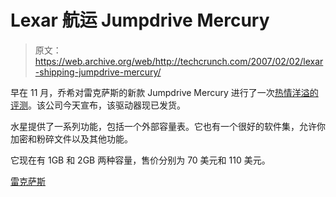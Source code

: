 # Lexar 航运 Jumpdrive Mercury 

> 原文：<https://web.archive.org/web/http://techcrunch.com/2007/02/02/lexar-shipping-jumpdrive-mercury/>

早在 11 月，乔希对雷克萨斯的新款 Jumpdrive Mercury 进行了一次[热情洋溢的评测](https://web.archive.org/web/20150925093622/http://crunchgear.com/2006/11/03/lexar-jumpdrive-mercury-ii-awesomest-jumpdrive-mercury-ii-ever/)。该公司今天宣布，该驱动器现已发货。

水星提供了一系列功能，包括一个外部容量表。它也有一个很好的软件集，允许你加密和粉碎文件以及其他功能。

它现在有 1GB 和 2GB 两种容量，售价分别为 70 美元和 110 美元。

[雷克萨斯](https://web.archive.org/web/20150925093622/http://www.lexar.com/jumpdrive/jd_mercury.html)